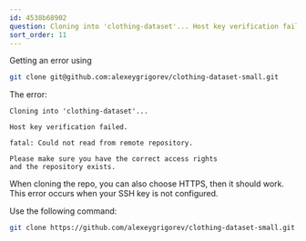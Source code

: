 ```yaml
---
id: 4538b68902
question: Cloning into 'clothing-dataset'... Host key verification failed.
sort_order: 11
---
```



Getting an error using 

```bash
git clone git@github.com:alexeygrigorev/clothing-dataset-small.git
```

The error:

```
Cloning into 'clothing-dataset'...

Host key verification failed.

fatal: Could not read from remote repository.

Please make sure you have the correct access rights
and the repository exists.
```


When cloning the repo, you can also choose HTTPS, then it should work. This error occurs when your SSH key is not configured.

Use the following command:

```bash
git clone https://github.com/alexeygrigorev/clothing-dataset-small.git
```